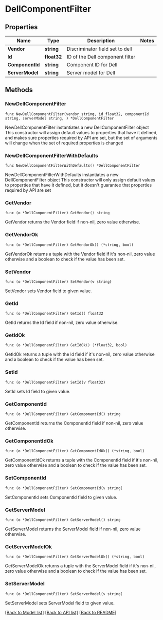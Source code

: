 # DellComponentFilter

## Properties

Name | Type | Description | Notes
------------ | ------------- | ------------- | -------------
**Vendor** | **string** | Discriminator field set to dell | 
**Id** | **float32** | ID of the Dell component filter | 
**ComponentId** | **string** | Component ID for Dell | 
**ServerModel** | **string** | Server model for Dell | 

## Methods

### NewDellComponentFilter

`func NewDellComponentFilter(vendor string, id float32, componentId string, serverModel string, ) *DellComponentFilter`

NewDellComponentFilter instantiates a new DellComponentFilter object
This constructor will assign default values to properties that have it defined,
and makes sure properties required by API are set, but the set of arguments
will change when the set of required properties is changed

### NewDellComponentFilterWithDefaults

`func NewDellComponentFilterWithDefaults() *DellComponentFilter`

NewDellComponentFilterWithDefaults instantiates a new DellComponentFilter object
This constructor will only assign default values to properties that have it defined,
but it doesn't guarantee that properties required by API are set

### GetVendor

`func (o *DellComponentFilter) GetVendor() string`

GetVendor returns the Vendor field if non-nil, zero value otherwise.

### GetVendorOk

`func (o *DellComponentFilter) GetVendorOk() (*string, bool)`

GetVendorOk returns a tuple with the Vendor field if it's non-nil, zero value otherwise
and a boolean to check if the value has been set.

### SetVendor

`func (o *DellComponentFilter) SetVendor(v string)`

SetVendor sets Vendor field to given value.


### GetId

`func (o *DellComponentFilter) GetId() float32`

GetId returns the Id field if non-nil, zero value otherwise.

### GetIdOk

`func (o *DellComponentFilter) GetIdOk() (*float32, bool)`

GetIdOk returns a tuple with the Id field if it's non-nil, zero value otherwise
and a boolean to check if the value has been set.

### SetId

`func (o *DellComponentFilter) SetId(v float32)`

SetId sets Id field to given value.


### GetComponentId

`func (o *DellComponentFilter) GetComponentId() string`

GetComponentId returns the ComponentId field if non-nil, zero value otherwise.

### GetComponentIdOk

`func (o *DellComponentFilter) GetComponentIdOk() (*string, bool)`

GetComponentIdOk returns a tuple with the ComponentId field if it's non-nil, zero value otherwise
and a boolean to check if the value has been set.

### SetComponentId

`func (o *DellComponentFilter) SetComponentId(v string)`

SetComponentId sets ComponentId field to given value.


### GetServerModel

`func (o *DellComponentFilter) GetServerModel() string`

GetServerModel returns the ServerModel field if non-nil, zero value otherwise.

### GetServerModelOk

`func (o *DellComponentFilter) GetServerModelOk() (*string, bool)`

GetServerModelOk returns a tuple with the ServerModel field if it's non-nil, zero value otherwise
and a boolean to check if the value has been set.

### SetServerModel

`func (o *DellComponentFilter) SetServerModel(v string)`

SetServerModel sets ServerModel field to given value.



[[Back to Model list]](../README.md#documentation-for-models) [[Back to API list]](../README.md#documentation-for-api-endpoints) [[Back to README]](../README.md)


